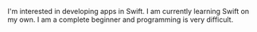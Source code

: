 I'm interested in developing apps in Swift.
I am currently learning Swift on my own.
I am a complete beginner and programming is very difficult.

